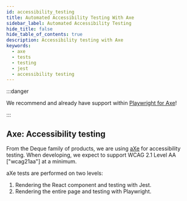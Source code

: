 ```yaml
---
id: accessibility_testing
title: Automated Accessibility Testing With Axe
sidebar_label: Automated Accessibility Testing
hide_title: false
hide_table_of_contents: true
description: Accessibility testing with Axe
keywords:
  - axe
  - tests
  - testing
  - jest
  - accessibility testing
---
```


:::danger

We recommend and already have support within [Playwright for Axe](./testing_in_nx/playwright_accessibility_testing.md)!

:::

## Axe: Accessibility testing

From the Deque family of products, we are using
[aXe](https://www.deque.com/axe/) for accessibility testing. When developing, we
expect to support WCAG 2.1 Level AA ["wcag21aa"] at a minimum.

aXe tests are performed on two levels:

1. Rendering the React component and testing with Jest.
2. Rendering the entire page and testing with Playwright.
